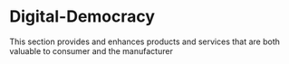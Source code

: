# Digital-Democracy
This section provides and enhances products and services that are both valuable to consumer and the manufacturer

